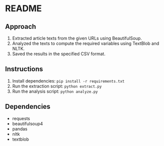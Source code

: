 # README

## Approach

1. Extracted article texts from the given URLs using BeautifulSoup.
2. Analyzed the texts to compute the required variables using TextBlob and NLTK.
3. Saved the results in the specified CSV format.

## Instructions

1. Install dependencies: `pip install -r requirements.txt`
2. Run the extraction script: `python extract.py`
3. Run the analysis script: `python analyze.py`

## Dependencies

- requests
- beautifulsoup4
- pandas
- nltk
- textblob
